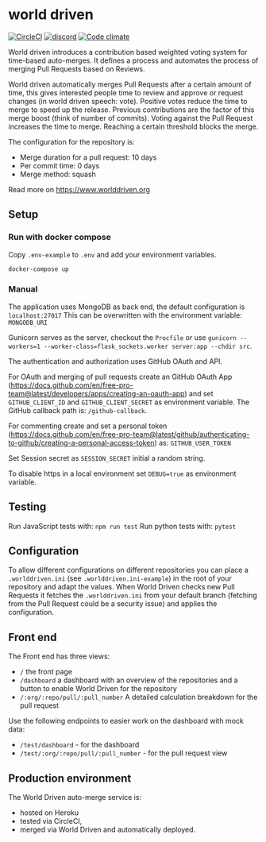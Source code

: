 # world driven

[![CircleCI](https://circleci.com/gh/TooAngel/worlddriven.svg?style=svg)](https://circleci.com/gh/TooAngel/worlddriven)
[![discord](/static/images/Discord-Logo-small.png)](https://discord.gg/RrGFHKb)
[![Code climate](https://api.codeclimate.com/v1/badges/ec4136b6d2eeff72f192/maintainability)](https://codeclimate.com/github/TooAngel/worlddriven/maintainability)

World driven introduces a contribution based weighted voting system
for time-based auto-merges. It defines a process and automates the process of
merging Pull Requests based on Reviews.

World driven automatically merges Pull Requests after a certain amount of time,
this gives interested people time to review and approve or request changes (in
world driven speech: vote).
Positive votes reduce the time to merge to speed up the release. Previous
contributions are the factor of this merge boost (think of number of commits).
Voting against the Pull Request increases the time to merge. Reaching a certain
threshold blocks the merge.

The configuration for the repository is:

- Merge duration for a pull request: 10 days
- Per commit time: 0 days
- Merge method: squash

Read more on https://www.worlddriven.org

## Setup

### Run with docker compose
Copy `.env-example` to `.env` and add your environment variables.
```sh
docker-compose up
```

### Manual

The application uses MongoDB as back end, the default configuration is `localhost:27017`
This can be overwritten with the environment variable: `MONGODB_URI`

Gunicorn serves as the server, checkout the `Procfile` or use
`gunicorn --workers=1 --worker-class=flask_sockets.worker server:app --chdir src`.

The authentication and authorization uses GitHub OAuth and API.

For OAuth and merging of pull requests create an GitHub OAuth App
(https://docs.github.com/en/free-pro-team@latest/developers/apps/creating-an-oauth-app)
and set `GITHUB_CLIENT_ID` and `GITHUB_CLIENT_SECRET` as environment variable.
The GitHub callback path is: `/github-callback`.

For commenting create and set a personal token
(https://docs.github.com/en/free-pro-team@latest/github/authenticating-to-github/creating-a-personal-access-token)
as: `GITHUB_USER_TOKEN`

Set Session secret as `SESSION_SECRET` initial a random string.

To disable https in a local environment set `DEBUG=true` as environment variable.

## Testing

Run JavaScript tests with: `npm run test`
Run python tests with: `pytest`

## Configuration

To allow different configurations on different repositories you can place a
`.worlddriven.ini` (see `.worlddriven.ini-example`) in the root of your
repository and adapt the values.
When World Driven checks new Pull Requests it fetches the `.worlddriven.ini` from
your default branch (fetching from the Pull Request could be a security issue)
and applies the configuration.

## Front end

The Front end has three views:

- `/` the front page
- `/dashboard` a dashboard with an overview of the repositories and a button to
enable World Driven for the repository
- `/:org/:repo/pull/:pull_number` A detailed calculation breakdown for the pull
request

Use the following endpoints to easier work on the dashboard with mock data:

- `/test/dashboard` - for the dashboard
- `/test/:org/:repo/pull/:pull_number` - for the pull request view

## Production environment

The World Driven auto-merge service is:

- hosted on Heroku
- tested via CircleCI,
- merged via World Driven and automatically deployed.
